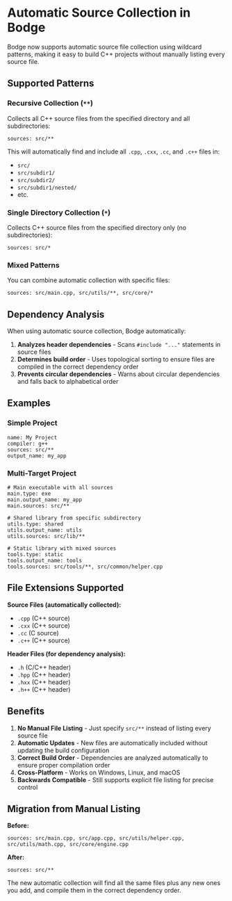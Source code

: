 # Automatic Source Collection in Bodge

Bodge now supports automatic source file collection using wildcard patterns, making it easy to build C++ projects without manually listing every source file.

## Supported Patterns

### Recursive Collection (`**`)
Collects all C++ source files from the specified directory and all subdirectories:
```
sources: src/**
```

This will automatically find and include all `.cpp`, `.cxx`, `.cc`, and `.c++` files in:
- `src/`
- `src/subdir1/`
- `src/subdir2/`
- `src/subdir1/nested/`
- etc.

### Single Directory Collection (`*`)
Collects C++ source files from the specified directory only (no subdirectories):
```
sources: src/*
```

### Mixed Patterns
You can combine automatic collection with specific files:
```
sources: src/main.cpp, src/utils/**, src/core/*
```

## Dependency Analysis

When using automatic source collection, Bodge automatically:

1. **Analyzes header dependencies** - Scans `#include "..."` statements in source files
2. **Determines build order** - Uses topological sorting to ensure files are compiled in the correct dependency order
3. **Prevents circular dependencies** - Warns about circular dependencies and falls back to alphabetical order

## Examples

### Simple Project
```bodge
name: My Project
compiler: g++
sources: src/**
output_name: my_app
```

### Multi-Target Project
```bodge
# Main executable with all sources
main.type: exe
main.output_name: my_app
main.sources: src/**

# Shared library from specific subdirectory  
utils.type: shared
utils.output_name: utils
utils.sources: src/lib/**

# Static library with mixed sources
tools.type: static
tools.output_name: tools
tools.sources: src/tools/**, src/common/helper.cpp
```

## File Extensions Supported

**Source Files (automatically collected):**
- `.cpp` (C++ source)
- `.cxx` (C++ source)
- `.cc` (C source)
- `.c++` (C++ source)

**Header Files (for dependency analysis):**
- `.h` (C/C++ header)
- `.hpp` (C++ header)
- `.hxx` (C++ header)
- `.h++` (C++ header)

## Benefits

1. **No Manual File Listing** - Just specify `src/**` instead of listing every source file
2. **Automatic Updates** - New files are automatically included without updating the build configuration
3. **Correct Build Order** - Dependencies are analyzed automatically to ensure proper compilation order
4. **Cross-Platform** - Works on Windows, Linux, and macOS
5. **Backwards Compatible** - Still supports explicit file listing for precise control

## Migration from Manual Listing

**Before:**
```bodge
sources: src/main.cpp, src/app.cpp, src/utils/helper.cpp, src/utils/math.cpp, src/core/engine.cpp
```

**After:**
```bodge
sources: src/**
```

The new automatic collection will find all the same files plus any new ones you add, and compile them in the correct dependency order.